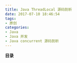 ```yaml
---
title: Java ThreadLocal 源码剖析
date: 2017-07-10 18:46:54
tags:
- 原创
categories:
- Java
- Java 并发
- Java concurrent 源码剖析
---
```


__目录__

<!-- toc -->
<!--more-->

